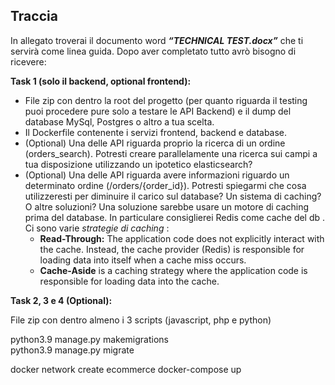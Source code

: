 ## Traccia

In allegato troverai il documento word ***“TECHNICAL TEST.docx”*** che ti servirà come linea guida.
Dopo aver completato tutto avrò bisogno di ricevere:


**Task 1 (solo il backend, optional frontend):**

 - File zip con dentro la root del progetto (per quanto riguarda il
   testing puoi procedere pure solo a testare le API Backend) e il dump
   del database MySql, Postgres o altro a tua scelta.
 - Il Dockerfile contenente i servizi frontend, backend e database.
 - (Optional) Una delle API riguarda proprio la ricerca di un ordine
   (orders_search). Potresti creare parallelamente una ricerca sui campi
   a tua disposizione utilizzando un ipotetico elasticsearch?
 - (Optional) Una delle API riguarda avere informazioni riguardo un
   determinato ordine (/orders/{order_id}). Potresti spiegarmi che cosa
   utilizzeresti per diminuire il carico sul database? Un sistema di
   caching? O altre soluzioni? 
   Una soluzione sarebbe usare un motore di caching prima del database. In particulare consiglierei Redis come cache del db . Ci sono varie *strategie di caching* :
   - **Read-Through:**
The application code does not explicitly interact with the cache. Instead, the cache provider (Redis) is responsible for loading data into itself when a cache miss occurs.
	- **Cache-Aside** is a caching strategy where the application code is responsible for loading data into the cache.
  

**Task 2, 3 e 4 (Optional):**

File zip con dentro almeno i 3 scripts (javascript, php e python)


python3.9 manage.py makemigrations  
python3.9 manage.py migrate


docker network create ecommerce
docker-compose up